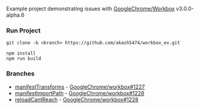 Example project demonstrating issues with [GoogleChrome/Workbox](https://github.com/googlechrome/workbox) v3.0.0-alpha.6

### Run Project

```
git clone -b <branch> https://github.com/akash5474/workbox_ex.git

npm install
npm run build
```

### Branches

* [manifestTransforms](https://github.com/akash5474/workbox_ex/tree/manifestTransforms) - [GoogleChrome/workbox#1227](https://github.com/GoogleChrome/workbox/issues/1227)
* [manifestImportPath](https://github.com/akash5474/workbox_ex/tree/manifestImportPath) - [GoogleChrome/workbox#1228](https://github.com/GoogleChrome/workbox/issues/1228)
* [reloadCantReach](https://github.com/akash5474/workbox_ex/tree/reloadCantReach) - [GoogleChrome/workbox#1228](https://github.com/GoogleChrome/workbox/issues/1228)
